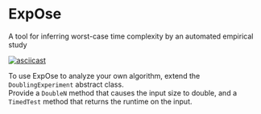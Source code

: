# ExpOse
A tool for inferring worst-case time complexity by an automated empirical study

[![asciicast](https://asciinema.org/a/22969.png)](https://asciinema.org/a/22969)

To use ExpOse to analyze your own algorithm, extend the ```DoublingExperiment``` abstract class.  
Provide a ```DoubleN``` method that causes the input size to double, and a ```TimedTest``` method that returns the runtime on the input.
